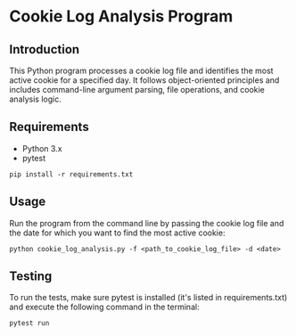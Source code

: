# Cookie Log Analysis Program

## Introduction
This Python program processes a cookie log file and identifies the most active cookie for a specified day. It follows object-oriented principles and includes command-line argument parsing, file operations, and cookie analysis logic.

## Requirements
- Python 3.x
- pytest

```
pip install -r requirements.txt
```

## Usage
Run the program from the command line by passing the cookie log file and the date for which you want to find the most active cookie:

``` 
python cookie_log_analysis.py -f <path_to_cookie_log_file> -d <date>
```

## Testing
To run the tests, make sure pytest is installed (it's listed in requirements.txt) and execute the following command in the terminal:

```
pytest run
```
